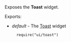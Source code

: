 Exposes the **Toast** widget.

Exports:

- *default* - The [Toast](/api-reference/10%20UI%20Widgets/dxToast '/Documentation/ApiReference/UI_Widgets/dxToast/') widget

        require("ui/toast")
